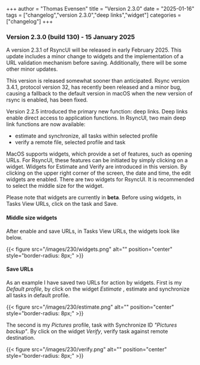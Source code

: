 +++
author = "Thomas Evensen"
title = "Version 2.3.0"
date = "2025-01-16"
tags = ["changelog","version 2.3.0","deep links","widget"]
categories = ["changelog"]
+++

### Version 2.3.0 (build 130) - 15 January 2025

A version 2.3.1 of RsyncUI will be released in early February 2025. This update includes a minor change to widgets and the implementation of a URL validation mechanism before saving.  Additionally, there will be some other minor updates. 

This version is released somewhat sooner than anticipated. Rsync version 3.4.1, protocol version 32, has recently been released and a minor bug, causing a fallback to the default version in macOS when the new version of rsync is enabled, has been fixed.

Version 2.2.5 introduced the primary new function: deep links. Deep links enable direct access to application functions. In RsyncUI, two main deep link functions are now available: 

- estimate and synchronize, all tasks within selected profile
- verify a remote file, selected profile and task

MacOS supports widgets, which provide a set of features, such as opening URLs. For RsyncUI, these features can be initiated by simply clicking on a widget. Widgets for Estimate and Verify are introduced in this version. By clicking on the upper right corner of the screen, the date and time, the edit widgets are enabled. There are two widgets for RsyncUI. It is recommended to select the middle size for the widget.

Please note that widgets are currently in **beta**. Before using widgets, in Tasks View URLs, click on the task and Save.

#### Middle size widgets 

After enable and save URLs, in Tasks View URLs, the widgets look like below.

{{< figure src="/images/230/widgets.png" alt="" position="center" style="border-radius: 8px;" >}}

#### Save URLs

As an example I have saved two URLs for action by widgets. First is my *Default profile*, by click on the widget *Estimate* , estimate and synchronize all tasks in default profile.

{{< figure src="/images/230/estimate.png" alt="" position="center" style="border-radius: 8px;" >}}

The second is my *Pictures* profile, task with Synchronize ID *"Pictures backup"*. By click on  the widget *Verify*, verify task against remote destination. 

{{< figure src="/images/230/verify.png" alt="" position="center" style="border-radius: 8px;" >}}
